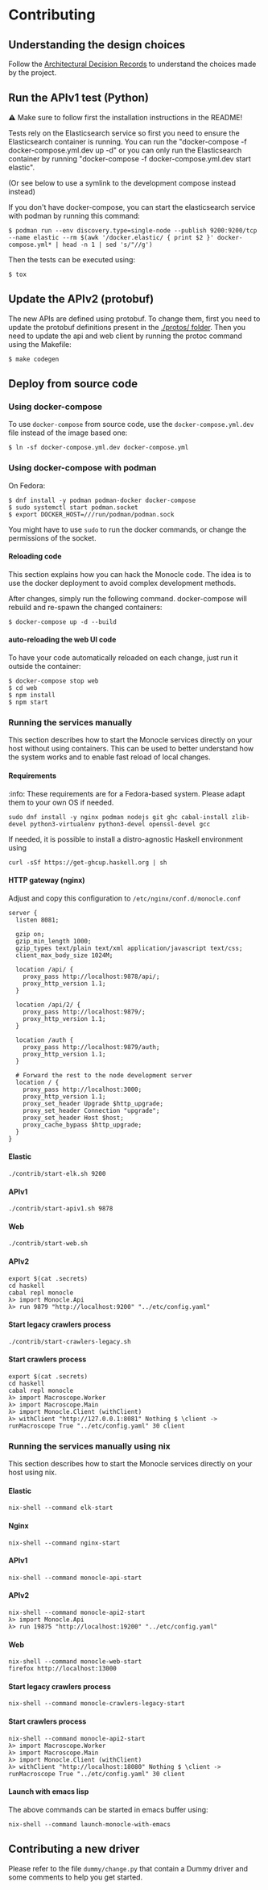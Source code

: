 # Contributing

## Understanding the design choices

Follow the [Architectural Decision Records](doc/adr/index.md) to
understand the choices made by the project.

## Run the APIv1 test (Python)

:warning: Make sure to follow first the installation instructions in the README!

Tests rely on the Elasticsearch service so first you need to ensure the Elasticsearch container is running.
You can run the "docker-compose -f docker-compose.yml.dev up -d" or you can only run the Elasticsearch container by running "docker-compose -f docker-compose.yml.dev start elastic".

(Or see below to use a symlink to the development compose instead instead)

If you don't have docker-compose, you can start the elasticsearch service with podman by running this command:


```ShellSession
$ podman run --env discovery.type=single-node --publish 9200:9200/tcp --name elastic --rm $(awk '/docker.elastic/ { print $2 }' docker-compose.yml* | head -n 1 | sed 's/"//g')
```

Then the tests can be executed using:

```ShellSession
$ tox
```

## Update the APIv2 (protobuf)

The new APIs are defined using protobuf. To change them, first you need to update the
protobuf definitions present in the [./protos/ folder](./protos). Then you need to update
the api and web client by running the protoc command using the Makefile:

```ShellSession
$ make codegen
```

## Deploy from source code

### Using docker-compose

To use `docker-compose` from source code, use the
`docker-compose.yml.dev` file instead of the image based one:

```ShellSession
$ ln -sf docker-compose.yml.dev docker-compose.yml
```

### Using docker-compose with podman

On Fedora:

```ShellSession
$ dnf install -y podman podman-docker docker-compose
$ sudo systemctl start podman.socket
$ export DOCKER_HOST=///run/podman/podman.sock
```

You might have to use `sudo` to run the docker commands, or change
the permissions of the socket.

#### Reloading code

This section explains how you can hack the Monocle code. The idea is to use
the docker deployment to avoid complex development methods.

After changes, simply run the following command. docker-compose will
rebuild and re-spawn the changed containers:

```ShellSession
$ docker-compose up -d --build
```

#### auto-reloading the web UI code

To have your code automatically reloaded on each change, just run it
outside the container:

```ShellSession
$ docker-compose stop web
$ cd web
$ npm install
$ npm start
```

### Running the services manually

This section describes how to start the Monocle services directly on your host without using containers.
This can be used to better understand how the system works and to enable fast reload of local changes.

#### Requirements

:info: These requirements are for a Fedora-based system. Please adapt them to your own OS if needed.

```ShellSession
sudo dnf install -y nginx podman nodejs git ghc cabal-install zlib-devel python3-virtualenv python3-devel openssl-devel gcc
```

If needed, it is possible to install a distro-agnostic Haskell environment using

```ShellSession
curl -sSf https://get-ghcup.haskell.org | sh
```

#### HTTP gateway (nginx)

Adjust and copy this configuration to `/etc/nginx/conf.d/monocle.conf`

```
server {
  listen 8081;

  gzip on;
  gzip_min_length 1000;
  gzip_types text/plain text/xml application/javascript text/css;
  client_max_body_size 1024M;

  location /api/ {
    proxy_pass http://localhost:9878/api/;
    proxy_http_version 1.1;
  }

  location /api/2/ {
    proxy_pass http://localhost:9879/;
    proxy_http_version 1.1;
  }

  location /auth {
    proxy_pass http://localhost:9879/auth;
    proxy_http_version 1.1;
  }

  # Forward the rest to the node development server
  location / {
    proxy_pass http://localhost:3000;
    proxy_http_version 1.1;
    proxy_set_header Upgrade $http_upgrade;
    proxy_set_header Connection "upgrade";
    proxy_set_header Host $host;
    proxy_cache_bypass $http_upgrade;
  }
}
```

#### Elastic

```ShellSession
./contrib/start-elk.sh 9200
```

#### APIv1

```ShellSession
./contrib/start-apiv1.sh 9878
```

#### Web

```ShellSession
./contrib/start-web.sh
```

#### APIv2

```ShellSession
export $(cat .secrets)
cd haskell
cabal repl monocle
λ> import Monocle.Api
λ> run 9879 "http://localhost:9200" "../etc/config.yaml"
```

#### Start legacy crawlers process

```ShellSession
./contrib/start-crawlers-legacy.sh
```

#### Start crawlers process

```ShellSession
export $(cat .secrets)
cd haskell
cabal repl monocle
λ> import Macroscope.Worker
λ> import Macroscope.Main
λ> import Monocle.Client (withClient)
λ> withClient "http://127.0.0.1:8081" Nothing $ \client -> runMacroscope True "../etc/config.yaml" 30 client
```

### Running the services manually using nix

This section describes how to start the Monocle services directly on your host using nix.

#### Elastic

```ShellSession
nix-shell --command elk-start
```

#### Nginx

```ShellSession
nix-shell --command nginx-start
```

#### APIv1

```ShellSession
nix-shell --command monocle-api-start
```

#### APIv2

```ShellSession
nix-shell --command monocle-api2-start
λ> import Monocle.Api
λ> run 19875 "http://localhost:19200" "../etc/config.yaml"
```

#### Web

```ShellSession
nix-shell --command monocle-web-start
firefox http://localhost:13000
```

#### Start legacy crawlers process

```ShellSession
nix-shell --command monocle-crawlers-legacy-start
```

#### Start crawlers process

```ShellSession
nix-shell --command monocle-api2-start
λ> import Macroscope.Worker
λ> import Macroscope.Main
λ> import Monocle.Client (withClient)
λ> withClient "http://localhost:18080" Nothing $ \client -> runMacroscope True "../etc/config.yaml" 30 client
```

#### Launch with emacs lisp

The above commands can be started in emacs buffer using:

```ShellSession
nix-shell --command launch-monocle-with-emacs
```

## Contributing a new driver

Please refer to the file `dummy/change.py` that contain a Dummy driver and
some comments to help you get started.
